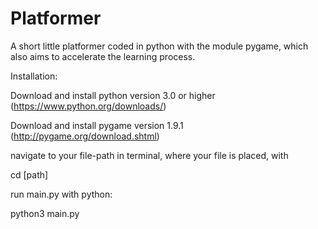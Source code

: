 # Platformer
A short little platformer coded in python with the module pygame, which also aims to accelerate the learning process.

Installation:

Download and install python version 3.0 or higher (https://www.python.org/downloads/)

Download and install pygame version 1.9.1 (http://pygame.org/download.shtml)

navigate to your file-path in terminal, where your file is placed, with

  cd [path]

run main.py with python:

  python3 main.py

